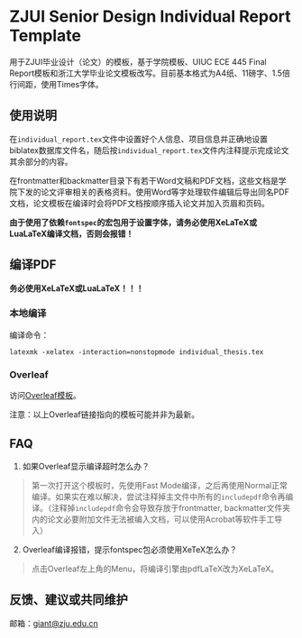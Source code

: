 # ZJUI Senior Design Individual Report Template

用于ZJUI毕业设计（论文）的模板，基于学院模板、UIUC ECE 445 Final Report模板和浙江大学毕业论文模板改写。目前基本格式为A4纸、11磅字、1.5倍行间距，使用Times字体。

## 使用说明
在`individual_report.tex`文件中设置好个人信息、项目信息并正确地设置biblatex数据库文件名，随后按`individual_report.tex`文件内注释提示完成论文其余部分的内容。

在frontmatter和backmatter目录下有若干Word文稿和PDF文档，这些文档是学院下发的论文评审相关的表格资料。使用Word等字处理软件编辑后导出同名PDF文档，论文模板在编译时会将PDF文档按顺序插入论文并加入页眉和页码。

**由于使用了依赖`fontspec`的宏包用于设置字体，请务必使用XeLaTeX或LuaLaTeX编译文档，否则会报错！**

## 编译PDF
**务必使用XeLaTeX或LuaLaTeX！！！**
### 本地编译
编译命令：

```
latexmk -xelatex -interaction=nonstopmode individual_thesis.tex
```

### Overleaf
访问[Overleaf模板](https://www.overleaf.com/read/zjbkmrtykhts#10b467)。

注意：以上Overleaf链接指向的模板可能并非为最新。

## FAQ
1. 如果Overleaf显示编译超时怎么办？
> 第一次打开这个模板时，先使用Fast Mode编译，之后再使用Normal正常编译。如果实在难以解决，尝试注释掉主文件中所有的`includepdf`命令再编译。（注释掉`includepdf`命令会导致存放于frontmatter, backmatter文件夹内的论文必要附加文件无法被编入文档，可以使用Acrobat等软件手工导入）

2. Overleaf编译报错，提示fontspec包必须使用XeTeX怎么办？
> 点击Overleaf左上角的Menu，将编译引擎由pdfLaTeX改为XeLaTeX。

## 反馈、建议或共同维护
邮箱：giant@zju.edu.cn
